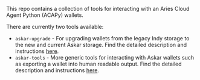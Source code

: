 This repo contains a collection of tools for interacting with an Aries Cloud Agent Python (ACAPy) wallets.

There are currently two tools available:
 - `askar-upgrade` - For upgrading wallets from the legacy Indy storage to the new and current Askar storage. Find the detailed description and instructions [here](askar_wallet_upgrade/README.md).
 - `askar-tools` - More generic tools for interacting with Askar wallets such as exporting a wallet into human readable output. Find the detailed description and instructions [here](askar_tools/README.md).